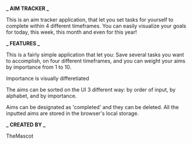 **_ AIM TRACKER _**

This is an aim tracker application, that let you set tasks for yourself to complete within 4 different timeframes.
You can easily visualize your goals for today, this week, this month and even for this year!

**_ FEATURES _**

This is a fairly simple application that let you:
Save several tasks you want to accomplish,
on four different timeframes,
and you can weight your aims by importance from 1 to 10.

Importance is visually differetiated

The aims can be sorted on the UI 3 different way:
by order of input,
by alphabet, and
by importance.

Aims can be designated as 'completed' and they can be deleted.
All the inputted aims are stored in the browser's local storage.

**_ CREATED BY _**

TheMascot
